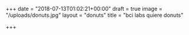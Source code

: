 +++
date = "2018-07-13T01:02:21+00:00"
draft = true
image = "/uploads/donuts.jpg"
layout = "donuts"
title = "bci labs quiere donuts"

+++
